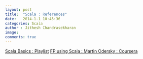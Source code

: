 ```yaml
---
layout: post
title:  "Scala : References"
date:   2014-1-1 10:45:36
categories: Scala
author : Jithesh Chandrasekharan
image: 
comments: true
---
```


[Scala Basics : Playlist](https://www.youtube.com/playlist?list=PLdzsTnb5Eq9-9--cYrpkoVbtJ-oKcGOlw)
[FP using Scala : Martin Odersky : Coursera](https://class.coursera.org/progfun-004/lecture)


